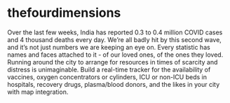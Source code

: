 # thefourdimensions
Over the last few weeks, India has reported 0.3 to 0.4 million COVID cases and 4 thousand deaths every day. We’re all badly hit by this second wave, and it’s not just numbers we are keeping an eye on. Every statistic has names and faces attached to it - of our loved ones, of the ones they loved. Running around the city to arrange for resources in times of scarcity and distress is unimaginable. Build a real-time tracker for the availability of vaccines, oxygen concentrators or cylinders, ICU or non-ICU beds in hospitals, recovery drugs, plasma/blood donors, and the likes in your city with map integration.